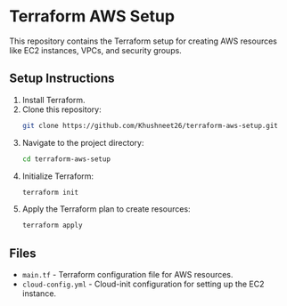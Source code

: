 # Terraform AWS Setup

This repository contains the Terraform setup for creating AWS resources like EC2 instances, VPCs, and security groups.

## Setup Instructions

1. Install Terraform.
2. Clone this repository:
   ```bash
   git clone https://github.com/Khushneet26/terraform-aws-setup.git
   ```
3. Navigate to the project directory:
   ```bash
   cd terraform-aws-setup
   ```
4. Initialize Terraform:
   ```bash
   terraform init
   ```
5. Apply the Terraform plan to create resources:
   ```bash
   terraform apply
   ```

## Files

- `main.tf` - Terraform configuration file for AWS resources.
- `cloud-config.yml` - Cloud-init configuration for setting up the EC2 instance.

